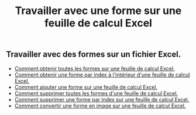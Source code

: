 ﻿---
title: Travailler avec une forme sur une feuille de calcul Excel
second_title: Aspose.Cells Cloud Documen
linktitle: Forme
type: docs
url: /fr/shapes/
aliases: [/working-with-shapes/,/working-with-images/]
keywords: Working with shape on an Excel workshee
description: Comment travailler avec une forme sur une feuille de calcul Excel. Le SDK prend en charge différents types de langages de développement. Ils incluent Android, C#, Go, Java, NodeJS, Perl, PHP, Python, Ruby et Swift.
weight: 100
kwords: Excel, Office Cloud, REST API, feuille de calcul, PDF, CSV, Json, Markdwon, utilisation d'une forme sur une feuille de calcul Excel
---
## Travailler avec des formes sur un fichier Excel.

- [Comment obtenir toutes les formes sur une feuille de calcul Excel.](/cells/fr/shapes/get-all/)
- [Comment obtenir une forme par index à l'intérieur d'une feuille de calcul Excel.](/cells/fr/shapes/get/)
- [Comment ajouter une forme sur une feuille de calcul Excel.](/cells/fr/shapes/add/)
- [Comment supprimer toutes les formes d'une feuille de calcul Excel.](/cells/fr/shapes/clear/)
- [Comment supprimer une forme par index sur une feuille de calcul Excel.](/cells/fr/shapes/delete/)
- [Comment convertir une forme en image sur une feuille de calcul Excel.](/cells/fr/shapes/conversion/)
